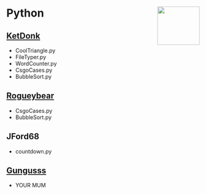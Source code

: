 # Python <img src="https://cdn.discordapp.com/attachments/796425380726571028/843227823497412618/yeah.png" width="110" height="100" style="display:inlineblock;" align="right">


## [KetDonk](http://github.com/KetDonk)
  - CoolTriangle.py
  - FileTyper.py
  - WordCounter.py
  - CsgoCases.py
  - BubbleSort.py

## [Rogueybear](https://github.com/Rogueybear)
  - CsgoCases.py
  - BubbleSort.py

## JFord68 
  - countdown.py

## [Gungusss](http://github.com/gungusss)
  - YOUR MUM




